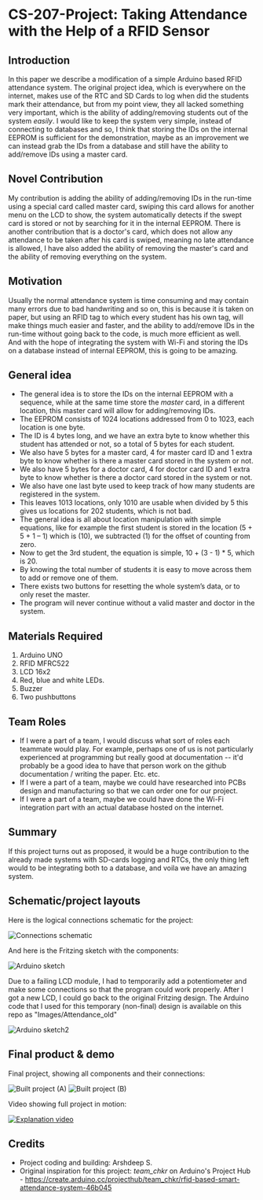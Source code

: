 # CS-207-Project: Taking Attendance with the Help of a RFID Sensor

## Introduction
In this paper we describe a modification of a simple Arduino based RFID attendance system. The original project idea, which is everywhere on the internet, makes use of the RTC and SD Cards to log when did the students mark their attendance, but from my point view, they all lacked something very important, which is the ability of adding/removing students out of the system *easily*. I would like to keep the system very simple, instead of connecting to databases and so, I think that storing the IDs on the internal EEPROM is sufficient for the demonstration, maybe as an improvement we can instead grab the IDs from a database and still have the ability to add/remove IDs using a master card.

## Novel Contribution
My contribution is adding the ability of adding/removing IDs in the run-time using a special card called master card, swiping this card allows for another menu on the LCD to show, the system automatically detects if the swept card is stored or not by searching for it in the internal EEPROM. There is another contribution that is a doctor's card, which does not allow any attendance to be taken after his card is swiped, meaning no late attendance is allowed, I have also added the ability of removing the master's card and the ability of removing everything on the system.

## Motivation
Usually the normal attendance system is time consuming and may contain many errors due to bad handwriting and so on, this is because it is taken on paper, but using an RFID tag to which every student has his own tag, will make things much easier and faster, and the ability to add/remove IDs in the run-time without going back to the code, is much more efficient as well. And with the hope of integrating the system with Wi-Fi and storing the IDs on a database instead of internal EEPROM, this is going to be amazing.

## General idea
* The general idea is to store the IDs on the internal EEPROM with a sequence, while at the same time store the *master* card, in a different location, this master card will allow for adding/removing IDs.
* The EEPROM consists of 1024 locations addressed from 0 to 1023, each location is one byte.
* The ID is 4 bytes long, and we have an extra byte to know whether this student has attended or not, so a total of 5 bytes for each student.
* We also have 5 bytes for a master card, 4 for master card ID and 1 extra byte to know whether is there a master card stored in the system or not.
* We also have 5 bytes for a doctor card, 4 for doctor card ID and 1 extra byte to know whether is there a doctor card stored in the system or not.
* We also have one last byte used to keep track of how many students are registered in the system.
* This leaves 1013 locations, only 1010 are usable when divided by 5 this gives us locations for 202 students, which is not bad. 
* The general idea is all about location manipulation with simple equations, like for example the first student is stored in the location (5 + 5 + 1 – 1) which is (10), we subtracted (1) for the offset of counting from zero.
* Now to get the 3rd student, the equation is simple, 10 + (3 - 1) \* 5, which is 20.
* By knowing the total number of students it is easy to move across them to add or remove one of them.
* There exists two buttons for resetting the whole system’s data, or to only reset the master.
* The program will never continue without a valid master and doctor in the system.

## Materials Required
1. Arduino UNO
2. RFID MFRC522
3. LCD 16x2
4. Red, blue and white LEDs.
5. Buzzer
6. Two pushbuttons

## Team Roles
* If I were a part of a team, I would discuss what sort of roles each teammate would play. For example, perhaps one of us is not particularly experienced at programming but really good at documentation -- it'd probably be a good idea to have that person work on the github documentation / writing the paper. Etc. etc.
* If I were a part of a team, maybe we could have researched into PCBs design and manufacturing so that we can order one for our project.
* If I were a part of a team, maybe we could have done the Wi-Fi integration part with an actual database hosted on the internet.

## Summary
If this project turns out as proposed, it would be a huge contribution to the already made systems with SD-cards logging and RTCs, the only thing left would to be integrating both to a database, and voila we have an amazing system. 

## Schematic/project layouts
Here is the logical connections schematic for the project:

![Connections schematic](https://github.com/asr586/CS-207-Project/blob/main/Images/Connections.png?raw=true)

And here is the Fritzing sketch with the components:

![Arduino sketch](https://github.com/asr586/CS-207-Project/blob/main/Images/arduino_sketch.png?raw=true)

Due to a failing LCD module, I had to temporarily add a potentiometer and make some connections so that the program could work properly. After I got a new LCD, I could go back to the original Fritzing design. The Arduino code that I used for this temporary (non-final) design is available on this repo as "Images/Attendance_old"

![Arduino sketch2](https://github.com/asr586/CS-207-Project/blob/main/Images/arduino_sketch.png?raw=true)


## Final product & demo
Final project, showing all components and their connections:

![Built project (A)](https://github.com/asr586/CS-207-Project/blob/main/Images/build_1.jpeg?raw=true)
![Built project (B)](https://github.com/asr586/CS-207-Project/blob/main/Images/build_2.jpeg?raw=true)

Video showing full project in motion:

[![Explanation video](https://img.youtube.com/vi/PqkwWktK4Xg/0.jpg)](https://www.youtube.com/watch?v=PqkwWktK4Xg)

## Credits
* Project coding and building: Arshdeep S.
* Original inspiration for this project: *team_chkr* on Arduino's Project Hub - https://create.arduino.cc/projecthub/team_chkr/rfid-based-smart-attendance-system-46b045

